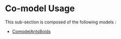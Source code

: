 # Co-model Usage

This sub-section is composed of the following models :

* [ComodelAntsBoids](references#Co-modelUsagecomodelAntsBoids_worked)

